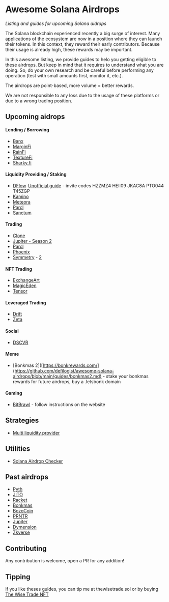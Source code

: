 # Awesome Solana Airdrops

*Listing and guides for upcoming Solana aidrops*

The Solana blockchain experienced recently a big surge of interest. Many applications of the ecosystem
are now in a position where they can launch their tokens. In this context, they reward their early contributors.
Because their usage is already high, these rewards may be important.

In this awesome listing, we provide guides to helo you getting eligible to these airdrops. But keep in mind that
it requires to understand what you are doing. So, do your own research and be careful before performing
any operation (test with small amounts first, monitor it, etc.).

The airdrops are point-based, more volume = better rewards.

We are not responsible to any loss due to the usage of these platforms or due to a wrong trading position.


## Upcoming aidrops

#### Lending / Borrowing

* [Banx](https://github.com/defilogist/awesome-solana-airdrops/blob/main/guides/banx.md)
* [MarginFi](https://github.com/defilogist/awesome-solana-airdrops/blob/main/guides/marginfi.md)
* [RainFi](https://github.com/defilogist/awesome-solana-airdrops/blob/main/guides/rainfi.md)
* [TextureFi](https://twitter.com/texture_fi)
* [Sharky.fi](https://twitter.com/SharkyFi/status/1757088923098984894)

#### Liquidity Providing / Staking

* [DFlow](https://dflow.net/)-[Unofficial guide](https://twitter.com/jussy_world/status/1775097206267105569) - invite codes HZZMZ4 HEII09 JKAC8A PTO044 T45ZGP
* [Kamino](https://github.com/defilogist/awesome-solana-airdrops/blob/main/guides/kamino.md)
* [Meteora](https://github.com/defilogist/awesome-solana-airdrops/blob/main/guides/meteora.md)
* [Parcl](https://github.com/defilogist/awesome-solana-airdrops/blob/main/guides/parcl.md)
* [Sanctum](https://twitter.com/sanctumso)

#### Trading

* [Clone](https://github.com/defilogist/awesome-solana-airdrops/blob/main/guides/clone.md)
* [Jupiter - Season 2](https://github.com/defilogist/awesome-solana-airdrops/blob/main/guides/jupiter2.md)
* [Parcl](https://github.com/defilogist/awesome-solana-airdrops/blob/main/guides/parcl.md)
* [Phoenix](https://github.com/defilogist/awesome-solana-airdrops/blob/main/guides/phoenix.md)
* [Symmetry](https://app.symmetry.fi/leaderboard) - [2](https://twitter.com/0domart/status/1767182647208350028)

#### NFT Trading

* [ExchangeArt](https://github.com/defilogist/awesome-solana-airdrops/blob/main/guides/exchangeart.md)
* [MagicEden](https://github.com/defilogist/awesome-solana-airdrops/blob/main/guides/magiceden.md)
* [Tensor](https://github.com/defilogist/awesome-solana-airdrops/blob/main/guides/tensor.md)
  
#### Leveraged Trading

* [Drift](https://github.com/defilogist/awesome-solana-airdrops/blob/main/guides/drift.md)
* [Zeta](https://github.com/defilogist/awesome-solana-airdrops/blob/main/guides/zeta.md)

#### Social

* [DSCVR](https://dscvr.one/)

#### Meme

* [Bonkmas 2]([https://bonkrewards.com/](https://github.com/defilogist/awesome-solana-airdrops/blob/main/guides/bonkmas2.md) - stake your bonkmas rewards for future airdrops, buy a .letsbonk domain

#### Gaming

* [BitBrawl](https://airdrop.bitbrawl.io/) - follow instructions on the website


## Strategies

* [Multi liquidity provider](https://github.com/defilogist/awesome-solana-airdrops/blob/main/guides/multi-liquidity-provider.md)

## Utilities

* [Solana Airdrop Checker](https://solana-airdrop-checker.solworks.dev/)


## Past airdrops

* [Pyth](https://pyth.network/)
* [JITO](https://www.jito.wtf/)
* [Racket](https://racket.wtf/)
* [Bonkmas](https://bonkmas.com/)
* [BozoCoin](https://bozocoin.app/)
* [PRNTR](https://twitter.com/printonsol/status/1742681941332079092)
* [Jupiter](https://github.com/defilogist/awesome-solana-airdrops/blob/main/guides/jupiter.md)
* [Dymension](https://twitter.com/dymension/status/1742185621299265738)
* [Zkverse](https://rewards.zkverse.gg/) 
  
## Contributing

Any contribution is welcome, open a PR for any addition!

## Tipping

If you like theses guides, you can tip me at thewisetrade.sol or by buying [The Wise Trade NFT](https://exchange.art/editions/9rukfGYfTxpmiRFrGvhSSCASsqhgsWGundBHNQB2vKPy)
